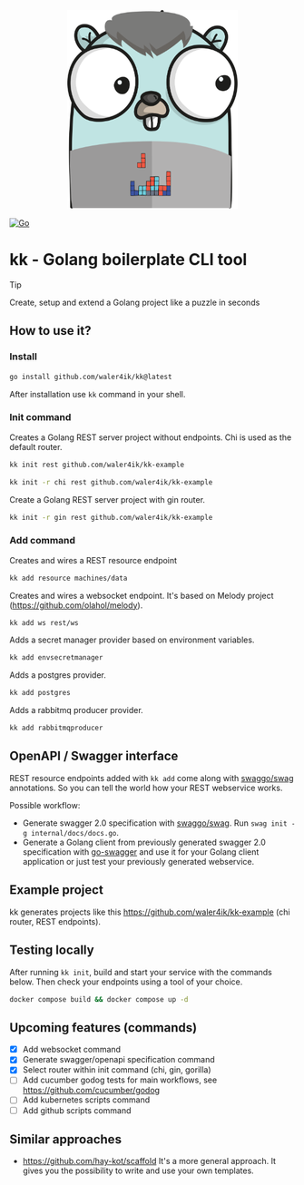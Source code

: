 <p align="center">
    <img src="logo.png" width="300" height="350">
</p>

[![Go](https://github.com/waler4ik/kk/actions/workflows/go.yml/badge.svg)](https://github.com/waler4ik/kk/actions/workflows/go.yml)

# kk - Golang boilerplate CLI tool
> [!TIP]
> Create, setup and extend a Golang project like a puzzle in seconds

## How to use it?
### Install

```zsh
go install github.com/waler4ik/kk@latest
```
After installation use `kk` command in your shell.

### Init command
Creates a Golang REST server project without endpoints. Chi is used as the default router.

```zsh
kk init rest github.com/waler4ik/kk-example
```
```zsh
kk init -r chi rest github.com/waler4ik/kk-example
```

Create a Golang REST server project with gin router.
```zsh
kk init -r gin rest github.com/waler4ik/kk-example
```

### Add command
Creates and wires a REST resource endpoint
```zsh
kk add resource machines/data
```

Creates and wires a websocket endpoint. It's based on Melody project (https://github.com/olahol/melody).
```zsh
kk add ws rest/ws
```

Adds a secret manager provider based on environment variables.
```zsh
kk add envsecretmanager
```

Adds a postgres provider.
```zsh
kk add postgres
```

Adds a rabbitmq producer provider.
```zsh
kk add rabbitmqproducer
```

## OpenAPI / Swagger interface
REST resource endpoints added with `kk add` come along with [swaggo/swag](https://github.com/swaggo/swag) annotations. So you can tell the world how your REST webservice works.

Possible workflow:
- Generate swagger 2.0 specification with [swaggo/swag](https://github.com/swaggo/swag). Run `swag init -g internal/docs/docs.go`.
- Generate a Golang client from previously generated swagger 2.0 specification with [go-swagger](https://github.com/go-swagger/go-swagger) and use it for your Golang client application or just test your previously generated webservice.

## Example project
kk generates projects like this https://github.com/waler4ik/kk-example (chi router, REST endpoints).

## Testing locally
After running `kk init`, build and start your service with the commands below. Then check your endpoints using a tool of your choice.
```zsh
docker compose build && docker compose up -d
```
## Upcoming features (commands)
- [x] Add websocket command
- [x] Generate swagger/openapi specification command
- [x] Select router within init command (chi, gin, gorilla)
- [ ] Add cucumber godog tests for main workflows, see https://github.com/cucumber/godog
- [ ] Add kubernetes scripts command
- [ ] Add github scripts command

## Similar approaches 
- https://github.com/hay-kot/scaffold It's a more general approach. It gives you the possibility to write and use your own templates.
